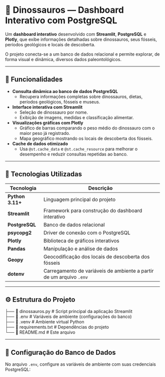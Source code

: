 # 🦖 Dinossauros — Dashboard Interativo com PostgreSQL

Um **dashboard interativo** desenvolvido com **Streamlit**, **PostgreSQL** e **Plotly**, que exibe informações detalhadas sobre dinossauros, seus fósseis, períodos geológicos e locais de descoberta.  

O projeto conecta-se a um banco de dados relacional e permite explorar, de forma visual e dinâmica, diversos dados paleontológicos.

---

## 🚀 Funcionalidades

- **Consulta dinâmica ao banco de dados PostgreSQL**
  - Recupera informações completas sobre dinossauros, dietas, períodos geológicos, fósseis e museus.  
- **Interface interativa com Streamlit**
  - Seleção de dinossauro por nome.
  - Exibição de imagens, medidas e classificação alimentar.  
- **Visualizações gráficas com Plotly**
  - Gráfico de barras comparando o peso médio do dinossauro com o maior peso já registrado.
  - Mapa geográfico mostrando os locais de descoberta dos fósseis.  
- **Cache de dados otimizado**
  - Usa `@st.cache_data` e `@st.cache_resource` para melhorar o desempenho e reduzir consultas repetidas ao banco.

---

## 🧩 Tecnologias Utilizadas

| Tecnologia | Descrição |
|-------------|------------|
| **Python 3.11+** | Linguagem principal do projeto |
| **Streamlit** | Framework para construção do dashboard interativo |
| **PostgreSQL** | Banco de dados relacional |
| **psycopg2** | Driver de conexão com o PostgreSQL |
| **Plotly** | Biblioteca de gráficos interativos |
| **Pandas** | Manipulação e análise de dados |
| **Geopy** | Geocodificação dos locais de descoberta dos fósseis |
| **dotenv** | Carregamento de variáveis de ambiente a partir de um arquivo `.env` |

---

## ⚙️ Estrutura do Projeto
├── 📄 dinossauros.py # Script principal da aplicação Streamlit <br>
├── 📄 .env # Variáveis de ambiente (configurações do banco)<br>
├── 📁 .venv # Ambiente virtual Python<br>
├── 📄 requirements.txt # Dependências do projeto<br>
└── 📄 README.md # Este arquivo

---

## 🔑 Configuração do Banco de Dados

No arquivo `.env`, configure as variáveis de ambiente com suas credenciais PostgreSQL:

